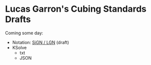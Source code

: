 # Lucas Garron's Cubing Standards Drafts

Coming some day:

- Notation: [SiGN / LGN](./notation) (draft)
- KSolve
  - txt
  - JSON
